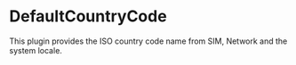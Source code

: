 # DefaultCountryCode
This plugin provides the ISO country code name from SIM, Network and the system locale.
